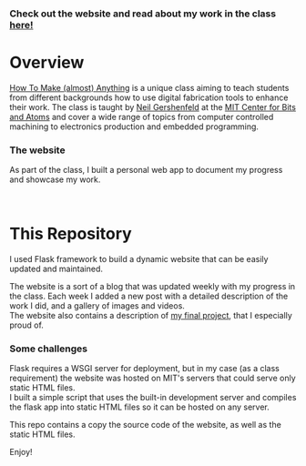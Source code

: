 ### Check out the website and read about my work in the class [here!](https://fab.cba.mit.edu/classes/863.22/EECS/people/Yuval/index.html)

# Overview

[How To Make (almost) Anything](https://fab.cba.mit.edu/classes/863.22/) is a unique class aiming to teach students from different backgrounds how to use digital fabrication tools to enhance their work. The class is taught by [Neil Gershenfeld](https://en.wikipedia.org/wiki/Neil_Gershenfeld) at the [MIT Center for Bits and Atoms](https://cba.mit.edu/) and cover a wide range of topics from computer controlled machining to electronics production and embedded programming.


### The website

As part of the class, I built a personal web app to document my progress and showcase my work. 

<br>

# This Repository

I used Flask framework to build a dynamic website that can be easily updated and maintained.

The website is a sort of a blog that was updated weekly with my progress in the class. Each week I added a new post with a detailed description of the work I did, and a gallery of images and videos. <br>
The website also contains a description of [my final project](https://fab.cba.mit.edu/classes/863.22/EECS/people/Yuval/final.html), that I especially proud of.


### Some challenges

Flask requires a WSGI server for deployment, but in my case (as a class requirement) the website was hosted on MIT's servers that could serve only static HTML files. <br>
I built a simple script that uses the built-in development server and compiles the flask app into static HTML files so it can be hosted on any server.

This repo contains a copy the source code of the website, as well as the static HTML files.

Enjoy!
